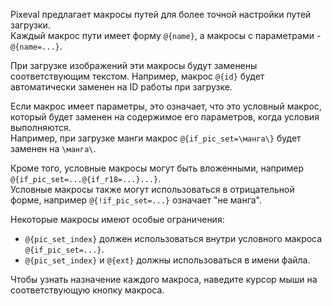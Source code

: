 Pixeval предлагает макросы путей для более точной настройки путей загрузки.\
Каждый макрос пути имеет форму `@{name}`, а макросы с параметрами - `@{name=...}`.

При загрузке изображений эти макросы будут заменены соответствующим текстом. Например, макрос `@{id}` будет автоматически заменен на ID работы при загрузке.

Если макрос имеет параметры, это означает, что это условный макрос, который будет заменен на содержимое его параметров, когда условия выполняются.\
Например, при загрузке манги макрос `@{if_pic_set=\манга\}` будет заменен на `\манга\`.

Кроме того, условные макросы могут быть вложенными, например `@{if_pic_set=...@{if_r18=...}...}`.\
Условные макросы также могут использоваться в отрицательной форме, например `@{!if_pic_set=...}` означает "не манга".

Некоторые макросы имеют особые ограничения:

- `@{pic_set_index}` должен использоваться внутри условного макроса `@{if_pic_set=...}`.
- `@{pic_set_index}` и `@{ext}` должны использоваться в имени файла.

Чтобы узнать назначение каждого макроса, наведите курсор мыши на соответствующую кнопку макроса.
